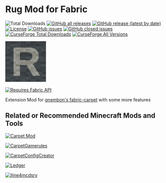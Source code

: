 # Rug Mod for Fabric

![Total Downloads](https://img.shields.io/endpoint?style=for-the-badge&url=https%3A%2F%2Fshields.rubixdev.de%2Frug%2Fdownloads)
[![GitHub all releases](https://img.shields.io/github/downloads/RubixDev/Rug/total?style=for-the-badge)](https://github.com/RubixDev/Rug/releases)
[![GitHub release (latest by date)](https://img.shields.io/github/downloads/RubixDev/Rug/latest/total?style=for-the-badge)](https://github.com/RubixDev/Rug/releases/latest)
[![License](https://img.shields.io/github/license/RubixDev/Rug?style=for-the-badge)](https://github.com/RubixDev/Rug/blob/main/LICENSE)
[![GitHub issues](https://img.shields.io/github/issues/RubixDev/Rug?style=for-the-badge)](https://github.com/RubixDev/Rug/issues)
[![GitHub closed issues](https://img.shields.io/github/issues-closed/RubixDev/Rug?style=for-the-badge)](https://github.com/RubixDev/Rug/issues?q=is%3Aissue+is%3Aclosed)
[![CurseForge Total Downloads](http://cf.way2muchnoise.eu/full_449938_downloads.svg?badge_style=for_the_badge)](https://www.curseforge.com/minecraft/mc-mods/Rug/files)
[![CurseForge All Versions](http://cf.way2muchnoise.eu/versions/For%20MC_449938_all.svg?badge_style=for_the_badge)](https://www.curseforge.com/minecraft/mc-mods/Rug)

![Icon](src/main/resources/assets/rug/icon.png)

<a href="https://www.curseforge.com/minecraft/mc-mods/fabric-api"><img alt="Requires Fabric API" src="https://i.imgur.com/Ol1Tcf8.png" width="200"></a>

Extension Mod for [gnembon's fabric-carpet](https://github.com/gnembon/fabric-carpet) with some more features

## Related or Recommended Minecraft Mods and Tools

[![Carpet Mod](https://github-readme-stats.vercel.app/api/pin/?username=gnembon&repo=fabric-carpet&theme=dracula&show_owner=true)](https://github.com/gnembon/fabric-carpet)

[![CarpetGamerules](https://github-readme-stats.vercel.app/api/pin/?username=RubixDev&repo=CarpetGamerules&theme=dracula&show_owner=true)](https://github.com/RubixDev/CarpetGamerules)

[![CarpetConfigCreator](https://github-readme-stats.vercel.app/api/pin/?username=RubixDev&repo=CarpetConfigCreator&theme=dracula&show_owner=true)](https://github.com/RubixDev/CarpetConfigCreator)

[![Ledger](https://github-readme-stats.vercel.app/api/pin/?username=QuiltServerTools&repo=Ledger&theme=dracula&show_owner=true)](https://github.com/QuiltServerTools/Ledger)

[![jline4mcdsrv](https://github-readme-stats.vercel.app/api/pin/?username=chirs241097&repo=jline4mcdsrv&theme=dracula&show_owner=true)](https://github.com/chirs241097/jline4mcdsrv)

